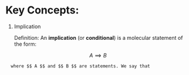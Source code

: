 # Key Concepts:

1. Implication

     Definition: An **implication** (or **conditional**) is a molecular statement of the form:

$$ A \implies B $$

      where $$ A $$ and $$ B $$ are statements. We say that

